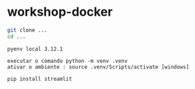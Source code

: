# workshop-docker

```bash
git clone ...
cd ...
```

```
pyenv local 3.12.1
```

```
executar o comando python -m venv .venv
ativar o ambiente : source .venv/Scripts/activate [windows]
```

```
pip install streamlit

